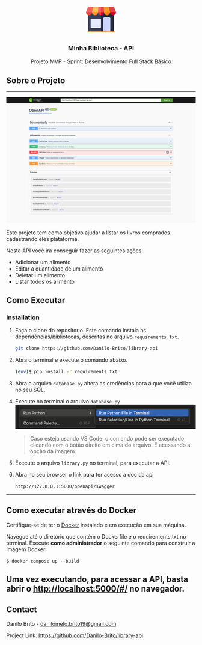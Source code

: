 <!-- PROJECT LOGO -->
<br />
<div align="center">
    <img src="resources/lojinha.png" alt="Logo" width="80" height="80">
  </a>

<h3 align="center">Minha Biblioteca - API</h3>

  <p align="center">
   Projeto MVP - Sprint: Desenvolvimento Full Stack Básico
</div>

## Sobre o Projeto

---

[![Product Name Screen Shot][product-screenshot]](http://127.0.0.1:5000/openapi/swagger)

Este projeto tem como objetivo ajudar a listar os livros comprados cadastrando eles plataforma.

Nesta API você ira conseguir fazer as seguintes ações:

* Adicionar um alimento
* Editar a quantidade de um alimento
* Deletar um alimento
* Listar todos os alimento

## Como Executar

### Installation

1. Faça o clone do reposítorio. Este comando instala as dependências/bibliotecas, descritas no
   arquivo `requirements.txt`.
   ```sh
   git clone https://github.com/Danilo-Brito/library-api
   ```
2. Abra o terminal e execute o comando abaixo.
   ```sh
   (env)$ pip install -r requirements.txt
   ```
   
3. Abra o arquivo `database.py` altera as credências para a que você utiliza no seu SQL.

4. Execute no terminal o arquivo `database.py`
   [![Product Name Screen Shot][ex]]()

   > Caso esteja usando VS Code, o comando pode ser executado clicando com o botão direito em cima do arquivo.
   E acessando a opção da imagem.

5. Execute o arquivo `library.py` no terminal, para executar a API.
6. Abra no seu browser o link para ter acesso a doc da api
   ```
   http://127.0.0.1:5000/openapi/swagger
   ```
---
## Como executar através do Docker

Certifique-se de ter o [Docker](https://docs.docker.com/engine/install/) instalado e em execução em sua máquina.

Navegue até o diretório que contém o Dockerfile e o requirements.txt no terminal.
Execute **como administrador** o seguinte comando para construir a imagem Docker:

```
$ docker-compose up --build
```

Uma vez executando, para acessar a API, basta abrir o [http://localhost:5000/#/](http://localhost:5000/#/) no navegador.
---
<!-- CONTACT -->

## Contact

Danilo Brito - danilomelo.brito19@gmail.com

Project Link: https://github.com/Danilo-Brito/library-api

[product-screenshot]: resources/bg.png

[ex]: resources/ex.png
